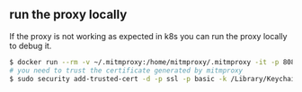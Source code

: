 ## run the proxy locally

If the proxy is not working as expected in k8s you can run the proxy locally to debug it.

```bash
$ docker run --rm -v ~/.mitmproxy:/home/mitmproxy/.mitmproxy -it -p 8081:8081 -p 8080:8080 mitmproxy/mitmproxy mitmweb --set block_global=false
# you need to trust the certificate generated by mitmproxy
$ sudo security add-trusted-cert -d -p ssl -p basic -k /Library/Keychains/System.keychain ~/.mitmproxy/mitmproxy-ca-cert.pem
```